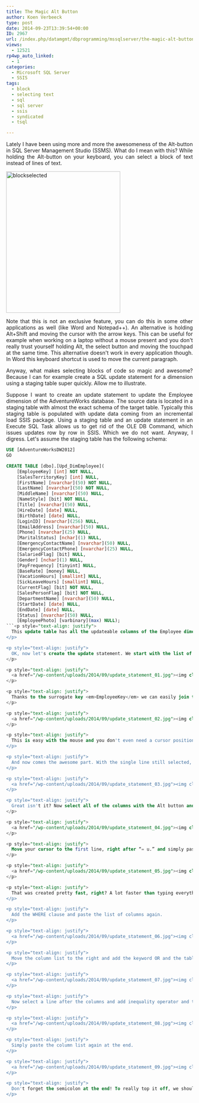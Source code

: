 ```yaml
---
title: The Magic Alt Button
author: Koen Verbeeck
type: post
date: 2014-09-23T13:39:54+00:00
ID: 2967
url: /index.php/datamgmt/dbprogramming/mssqlserver/the-magic-alt-button/
views:
  - 12521
rp4wp_auto_linked:
  - 1
categories:
  - Microsoft SQL Server
  - SSIS
tags:
  - block
  - selecting text
  - sql
  - sql server
  - ssis
  - syndicated
  - tsql

---
```

<p style="text-align: justify">
  Lately I have been using more and more the awesomeness of the Alt-button in SQL Server Management Studio (SSMS). What do I mean with this? While holding the Alt-button on your keyboard, you can select a block of text instead of lines of text.
</p>

<p style="text-align: justify">
  <a href="/wp-content/uploads/2014/09/blockselected.jpg"><img class="alignnone wp-image-2976" src="/wp-content/uploads/2014/09/blockselected-243x300.jpg" alt="blockselected" width="308" height="381" srcset="/wp-content/uploads/2014/09/blockselected-243x300.jpg 243w, /wp-content/uploads/2014/09/blockselected.jpg 571w" sizes="(max-width: 308px) 100vw, 308px" /></a>
</p>

<p style="text-align: justify">
  Note that this is not an exclusive feature, you can do this in some other applications as well (like Word and Notepad++). An alternative is holding Alt+Shift and moving the cursor with the arrow keys. This can be useful for example when working on a laptop without a mouse present and you don't really trust yourself holding Alt, the select button and moving the touchpad at the same time. This alternative doesn't work in every application though. In Word this keyboard shortcut is used to move the current paragraph.
</p>

<p style="text-align: justify">
  Anyway, what makes selecting blocks of code so magic and awesome? Because I can for example create a SQL update statement for a dimension using a staging table super quickly. Allow me to illustrate.
</p>

<p style="text-align: justify">
  Suppose I want to create an update statement to update the Employee dimension of the AdventureWorks database. The source data is located in a staging table with almost the exact schema of the target table. Typically this staging table is populated with update data coming from an incremental load SSIS package. Using a staging table and an update statement in an Execute SQL Task allows us to get rid of the OLE DB Command, which issues updates row by row in SSIS. Which we do not want. Anyway, I digress. Let's assume the staging table has the following schema:
</p>

```sql
USE [AdventureWorksDW2012]
GO

CREATE TABLE [dbo].[Upd_DimEmployee](
	[EmployeeKey] [int] NOT NULL,
	[SalesTerritoryKey] [int] NULL,
	[FirstName] [nvarchar](50) NOT NULL,
	[LastName] [nvarchar](50) NOT NULL,
	[MiddleName] [nvarchar](50) NULL,
	[NameStyle] [bit] NOT NULL,
	[Title] [nvarchar](50) NULL,
	[HireDate] [date] NULL,
	[BirthDate] [date] NULL,
	[LoginID] [nvarchar](256) NULL,
	[EmailAddress] [nvarchar](50) NULL,
	[Phone] [nvarchar](25) NULL,
	[MaritalStatus] [nchar](1) NULL,
	[EmergencyContactName] [nvarchar](50) NULL,
	[EmergencyContactPhone] [nvarchar](25) NULL,
	[SalariedFlag] [bit] NULL,
	[Gender] [nchar](1) NULL,
	[PayFrequency] [tinyint] NULL,
	[BaseRate] [money] NULL,
	[VacationHours] [smallint] NULL,
	[SickLeaveHours] [smallint] NULL,
	[CurrentFlag] [bit] NOT NULL,
	[SalesPersonFlag] [bit] NOT NULL,
	[DepartmentName] [nvarchar](50) NULL,
	[StartDate] [date] NULL,
	[EndDate] [date] NULL,
	[Status] [nvarchar](50) NULL,
	[EmployeePhoto] [varbinary](max) NULL);
```<p style="text-align: justify">
  This update table has all the updateable columns of the Employee dimension and the surrogate key, but not the business key (since it won't change anyway). The surrogate key does not have the IDENTITY property, as it will be retrieved from the Employee dimension with a Lookup component in the SSIS package.
</p>

<p style="text-align: justify">
  OK, now let's create the update statement. We start with the list of updateable columns from the dimension, the UPDATE clause and the FROM and JOIN clauses.
</p>

<p style="text-align: justify">
  <a href="/wp-content/uploads/2014/09/update_statement_01.jpg"><img class="alignnone size-medium wp-image-2977" src="/wp-content/uploads/2014/09/update_statement_01-268x300.jpg" alt="update_statement_01" width="268" height="300" srcset="/wp-content/uploads/2014/09/update_statement_01-268x300.jpg 268w, /wp-content/uploads/2014/09/update_statement_01.jpg 581w" sizes="(max-width: 268px) 100vw, 268px" /></a>
</p>

<p style="text-align: justify">
  Thanks to the surrogate key <em>EmployeeKey</em> we can easily join the Employee dimension and its staging table. First select a line after the columns while holding the Alt button.
</p>

<p style="text-align: justify">
  <a href="/wp-content/uploads/2014/09/update_statement_02.jpg"><img class="alignnone size-medium wp-image-2978" src="/wp-content/uploads/2014/09/update_statement_02-273x300.jpg" alt="update_statement_02" width="273" height="300" srcset="/wp-content/uploads/2014/09/update_statement_02-273x300.jpg 273w, /wp-content/uploads/2014/09/update_statement_02.jpg 589w" sizes="(max-width: 273px) 100vw, 273px" /></a>
</p>

<p style="text-align: justify">
  This is easy with the mouse and you don't even need a cursor position to start from. You can select literally every block you want. If you want to do this with the keyboard only, you need to tab to the position you want and then start selecting.
</p>

<p style="text-align: justify">
  And now comes the awesome part. With the single line still selected, you can start typing at all the lines at once.
</p>

<p style="text-align: justify">
  <a href="/wp-content/uploads/2014/09/update_statement_03.jpg"><img class="alignnone size-medium wp-image-2979" src="/wp-content/uploads/2014/09/update_statement_03-300x237.jpg" alt="update_statement_03" width="300" height="237" srcset="/wp-content/uploads/2014/09/update_statement_03-300x237.jpg 300w, /wp-content/uploads/2014/09/update_statement_03.jpg 827w" sizes="(max-width: 300px) 100vw, 300px" /></a>
</p>

<p style="text-align: justify">
  Great isn't it? Now select all of the columns with the Alt button and copy them.
</p>

<p style="text-align: justify">
  <a href="/wp-content/uploads/2014/09/update_statement_04.jpg"><img class="alignnone size-medium wp-image-2980" src="/wp-content/uploads/2014/09/update_statement_04-276x300.jpg" alt="update_statement_04" width="276" height="300" srcset="/wp-content/uploads/2014/09/update_statement_04-276x300.jpg 276w, /wp-content/uploads/2014/09/update_statement_04.jpg 590w" sizes="(max-width: 276px) 100vw, 276px" /></a>
</p>

<p style="text-align: justify">
  Move your cursor to the first line, right after “= u.” and simply paste the columns.
</p>

<p style="text-align: justify">
  <a href="/wp-content/uploads/2014/09/update_statement_05.jpg"><img class="alignnone size-medium wp-image-2981" src="/wp-content/uploads/2014/09/update_statement_05-268x300.jpg" alt="update_statement_05" width="268" height="300" srcset="/wp-content/uploads/2014/09/update_statement_05-268x300.jpg 268w, /wp-content/uploads/2014/09/update_statement_05.jpg 571w" sizes="(max-width: 268px) 100vw, 268px" /></a>
</p>

<p style="text-align: justify">
  That was created pretty fast, right? A lot faster than typing everything, even with Intellisense. Of course, we want an efficient update statement, so we'll add a WHERE clause with the same techniques that will check if anything has changed at all.
</p>

<p style="text-align: justify">
  Add the WHERE clause and paste the list of columns again.
</p>

<p style="text-align: justify">
  <a href="/wp-content/uploads/2014/09/update_statement_06.jpg"><img class="alignnone size-medium wp-image-2982" src="/wp-content/uploads/2014/09/update_statement_06-286x300.jpg" alt="update_statement_06" width="286" height="300" srcset="/wp-content/uploads/2014/09/update_statement_06-286x300.jpg 286w, /wp-content/uploads/2014/09/update_statement_06.jpg 584w" sizes="(max-width: 286px) 100vw, 286px" /></a>
</p>

<p style="text-align: justify">
  Move the column list to the right and add the keyword OR and the table alias before every line (except the first) with the <em>type-on-every-line</em> trick.
</p>

<p style="text-align: justify">
  <a href="/wp-content/uploads/2014/09/update_statement_07.jpg"><img class="alignnone size-medium wp-image-2973" src="/wp-content/uploads/2014/09/update_statement_07-280x300.jpg" alt="update_statement_07" width="280" height="300" srcset="/wp-content/uploads/2014/09/update_statement_07-280x300.jpg 280w, /wp-content/uploads/2014/09/update_statement_07.jpg 573w" sizes="(max-width: 280px) 100vw, 280px" /></a>
</p>

<p style="text-align: justify">
  Now select a line after the columns and add inequality operator and the other table alias.
</p>

<p style="text-align: justify">
  <a href="/wp-content/uploads/2014/09/update_statement_08.jpg"><img class="alignnone size-medium wp-image-2974" src="/wp-content/uploads/2014/09/update_statement_08-273x300.jpg" alt="update_statement_08" width="273" height="300" srcset="/wp-content/uploads/2014/09/update_statement_08-273x300.jpg 273w, /wp-content/uploads/2014/09/update_statement_08.jpg 565w" sizes="(max-width: 273px) 100vw, 273px" /></a>
</p>

<p style="text-align: justify">
  Simply paste the column list again at the end.
</p>

<p style="text-align: justify">
  <a href="/wp-content/uploads/2014/09/update_statement_09.jpg"><img class="alignnone size-medium wp-image-2975" src="/wp-content/uploads/2014/09/update_statement_09-296x300.jpg" alt="update_statement_09" width="296" height="300" srcset="/wp-content/uploads/2014/09/update_statement_09-296x300.jpg 296w, /wp-content/uploads/2014/09/update_statement_09.jpg 640w" sizes="(max-width: 296px) 100vw, 296px" /></a>
</p>

<p style="text-align: justify">
  Don't forget the semicolon at the end! To really top it off, we should include ISNULL functions everywhere to account for NULL values, but I'll leave that as an exercise for the reader 😉
</p>